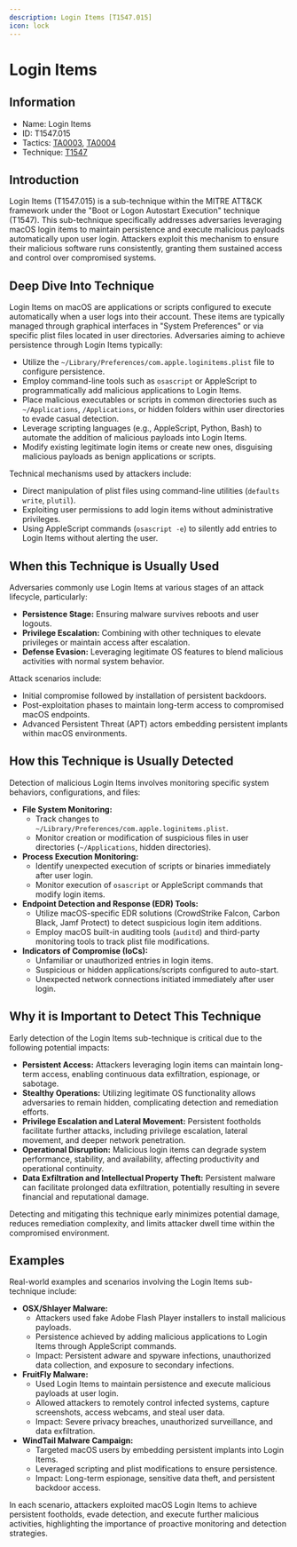 ```yaml
---
description: Login Items [T1547.015]
icon: lock
---
```


# Login Items

## Information

- Name: Login Items
- ID: T1547.015
- Tactics: [TA0003](../TA0003/TA0003.md), [TA0004](../TA0004/TA0004.md)
- Technique: [T1547](T1547.md)

## Introduction

Login Items (T1547.015) is a sub-technique within the MITRE ATT\&CK framework under the "Boot or Logon Autostart Execution" technique (T1547). This sub-technique specifically addresses adversaries leveraging macOS login items to maintain persistence and execute malicious payloads automatically upon user login. Attackers exploit this mechanism to ensure their malicious software runs consistently, granting them sustained access and control over compromised systems.

## Deep Dive Into Technique

Login Items on macOS are applications or scripts configured to execute automatically when a user logs into their account. These items are typically managed through graphical interfaces in "System Preferences" or via specific plist files located in user directories. Adversaries aiming to achieve persistence through Login Items typically:

- Utilize the `~/Library/Preferences/com.apple.loginitems.plist` file to configure persistence.
- Employ command-line tools such as `osascript` or AppleScript to programmatically add malicious applications to Login Items.
- Place malicious executables or scripts in common directories such as `~/Applications`, `/Applications`, or hidden folders within user directories to evade casual detection.
- Leverage scripting languages (e.g., AppleScript, Python, Bash) to automate the addition of malicious payloads into Login Items.
- Modify existing legitimate login items or create new ones, disguising malicious payloads as benign applications or scripts.

Technical mechanisms used by attackers include:

- Direct manipulation of plist files using command-line utilities (`defaults write`, `plutil`).
- Exploiting user permissions to add login items without administrative privileges.
- Using AppleScript commands (`osascript -e`) to silently add entries to Login Items without alerting the user.

## When this Technique is Usually Used

Adversaries commonly use Login Items at various stages of an attack lifecycle, particularly:

- **Persistence Stage:** Ensuring malware survives reboots and user logouts.
- **Privilege Escalation:** Combining with other techniques to elevate privileges or maintain access after escalation.
- **Defense Evasion:** Leveraging legitimate OS features to blend malicious activities with normal system behavior.

Attack scenarios include:

- Initial compromise followed by installation of persistent backdoors.
- Post-exploitation phases to maintain long-term access to compromised macOS endpoints.
- Advanced Persistent Threat (APT) actors embedding persistent implants within macOS environments.

## How this Technique is Usually Detected

Detection of malicious Login Items involves monitoring specific system behaviors, configurations, and files:

- **File System Monitoring:**
  - Track changes to `~/Library/Preferences/com.apple.loginitems.plist`.
  - Monitor creation or modification of suspicious files in user directories (`~/Applications`, hidden directories).
- **Process Execution Monitoring:**
  - Identify unexpected execution of scripts or binaries immediately after user login.
  - Monitor execution of `osascript` or AppleScript commands that modify login items.
- **Endpoint Detection and Response (EDR) Tools:**
  - Utilize macOS-specific EDR solutions (CrowdStrike Falcon, Carbon Black, Jamf Protect) to detect suspicious login item additions.
  - Employ macOS built-in auditing tools (`auditd`) and third-party monitoring tools to track plist file modifications.
- **Indicators of Compromise (IoCs):**
  - Unfamiliar or unauthorized entries in login items.
  - Suspicious or hidden applications/scripts configured to auto-start.
  - Unexpected network connections initiated immediately after user login.

## Why it is Important to Detect This Technique

Early detection of the Login Items sub-technique is critical due to the following potential impacts:

- **Persistent Access:** Attackers leveraging login items can maintain long-term access, enabling continuous data exfiltration, espionage, or sabotage.
- **Stealthy Operations:** Utilizing legitimate OS functionality allows adversaries to remain hidden, complicating detection and remediation efforts.
- **Privilege Escalation and Lateral Movement:** Persistent footholds facilitate further attacks, including privilege escalation, lateral movement, and deeper network penetration.
- **Operational Disruption:** Malicious login items can degrade system performance, stability, and availability, affecting productivity and operational continuity.
- **Data Exfiltration and Intellectual Property Theft:** Persistent malware can facilitate prolonged data exfiltration, potentially resulting in severe financial and reputational damage.

Detecting and mitigating this technique early minimizes potential damage, reduces remediation complexity, and limits attacker dwell time within the compromised environment.

## Examples

Real-world examples and scenarios involving the Login Items sub-technique include:

- **OSX/Shlayer Malware:**
  - Attackers used fake Adobe Flash Player installers to install malicious payloads.
  - Persistence achieved by adding malicious applications to Login Items through AppleScript commands.
  - Impact: Persistent adware and spyware infections, unauthorized data collection, and exposure to secondary infections.
- **FruitFly Malware:**
  - Used Login Items to maintain persistence and execute malicious payloads at user login.
  - Allowed attackers to remotely control infected systems, capture screenshots, access webcams, and steal user data.
  - Impact: Severe privacy breaches, unauthorized surveillance, and data exfiltration.
- **WindTail Malware Campaign:**
  - Targeted macOS users by embedding persistent implants into Login Items.
  - Leveraged scripting and plist modifications to ensure persistence.
  - Impact: Long-term espionage, sensitive data theft, and persistent backdoor access.

In each scenario, attackers exploited macOS Login Items to achieve persistent footholds, evade detection, and execute further malicious activities, highlighting the importance of proactive monitoring and detection strategies.
